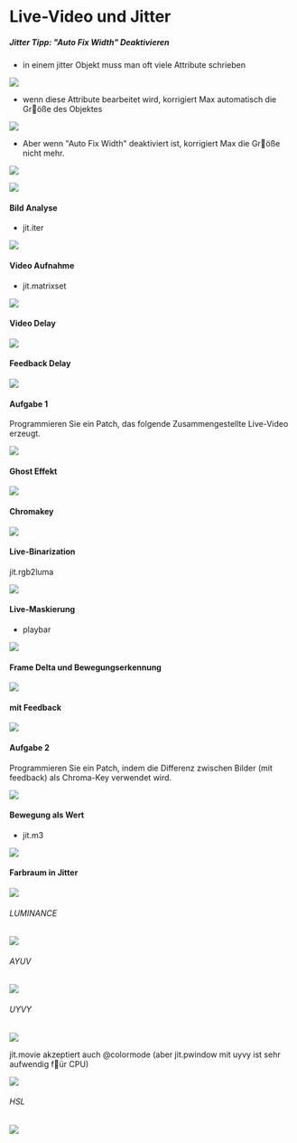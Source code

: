 # Live-Video und Jitter

##### Jitter Tipp: "Auto Fix Width" Deaktivieren

- in einem jitter Objekt muss man oft viele Attribute schrieben

![](K5/hint1.png)

- wenn diese Attribute bearbeitet wird, korrigiert Max automatisch die Gr￿öße des Objektes

![](K5/hint2.png)

- Aber wenn "Auto Fix Width" deaktiviert ist, korrigiert Max die Gr￿öße nicht mehr.

![](K5/hint3.png)

![](K5/hint4.png)


#### Bild Analyse

- jit.iter

![](K5/1.png)

#### Video Aufnahme

- jit.matrixset

![](K5/2.png)


#### Video Delay

![](K5/3.png)

#### Feedback Delay

![](K5/3_extra.png)


#### Aufgabe 1

Programmieren Sie ein Patch, das folgende Zusammengestellte Live-Video erzeugt.

![](K5/aufgabe1.gif)


#### Ghost Effekt

![](K5/4.png)

#### Chromakey

![](K5/5.png)


#### Live-Binarization

jit.rgb2luma

![](K5/6.png)

#### Live-Maskierung

- playbar

![](K5/7.png)


#### Frame Delta und Bewegungserkennung

![](K5/8.png)

#### mit Feedback

![](K5/9.png)

#### Aufgabe 2

Programmieren Sie ein Patch, indem die Differenz zwischen Bilder (mit feedback) als Chroma-Key verwendet wird.

![](K5/aufgabe2.gif)


#### Bewegung als Wert

- jit.m3

![](K5/10.png)

#### Farbraum in Jitter

![](K5/11.png)

###### LUMINANCE

![](K5/12.png)

###### AYUV
![](K5/13.png)

###### UYVY
![](K5/14.png)

jit.movie akzeptiert auch @colormode (aber jit.pwindow mit uyvy ist sehr aufwendig f￿ür CPU)

![](K5/14_extra.png)


###### HSL
![](K5/15.png)



